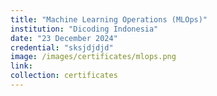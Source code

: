 ```yaml
---
title: "Machine Learning Operations (MLOps)"
institution: "Dicoding Indonesia"
date: "23 December 2024"
credential: "sksjdjdjd"
image: /images/certificates/mlops.png
link: 
collection: certificates
---
```


